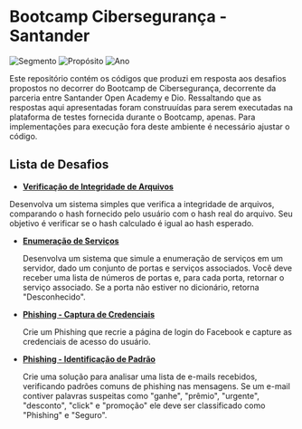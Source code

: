 # Bootcamp Cibersegurança - Santander

![Segmento](https://img.shields.io/badge/Segmento_:-Segurança_da_Informação-blue?style=flat-square) 
![Propósito](https://img.shields.io/badge/Propósito_:-Formação-darkorange?style=flat-square) 
![Ano](https://img.shields.io/badge/Ano_:-2024-darkred?style=flat-square)

Este repositório contém os códigos que produzi em resposta aos desafios propostos no decorrer do Bootcamp de Cibersegurança, decorrente da parceria entre Santander Open Academy e Dio. Ressaltando que as respostas aqui apresentadas foram construuídas para serem executadas na plataforma de testes fornecida durante o  Bootcamp, apenas. Para implementações para execução fora deste ambiente é necessário ajustar o código.

## Lista de Desafios

* [**Verificação de Integridade de Arquivos**](https://github.com/tassiasantos/bootcamp_santander_ciberseguranca/blob/main/verifica_integridade/resposta.md)
  
Desenvolva um sistema simples que verifica a integridade de arquivos, comparando o hash fornecido pelo usuário com o hash real do arquivo. Seu objetivo é verificar se o hash calculado é igual ao hash esperado.

* [**Enumeração de Serviços**](https://github.com/tassiasantos/bootcamp_santander_ciberseguranca/blob/main/enumera_servicos/resposta.md)

  Desenvolva um sistema que simule a enumeração de serviços em um servidor, dado um conjunto de portas e serviços associados. Você deve receber uma lista de números de portas e, para cada porta, retornar o serviço associado. Se a porta não estiver no dicionário, retorna "Desconhecido".

 * [**Phishing - Captura de Credenciais**](https://github.com/tassiasantos/bootcamp_santander_ciberseguranca/blob/main/phishing_captura_credenciais/resposta.md)

    Crie um Phishing que recrie a página de login do Facebook e capture as credenciais de acesso do usuário.
   
* [**Phishing - Identificação de Padrão**](https://github.com/tassiasantos/bootcamp_santander_ciberseguranca/blob/main/identifica_phishing/resposta.md)

  Crie uma solução para analisar uma lista de e-mails recebidos, verificando padrões comuns de phishing nas mensagens. Se um e-mail contiver palavras suspeitas como "ganhe", "prêmio", "urgente", "desconto", "click" e "promoção" ele deve ser classificado como "Phishing" e "Seguro".
